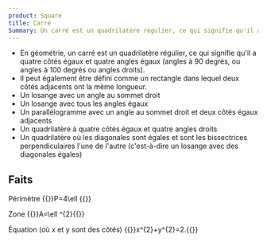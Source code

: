 ```yaml
---
product: Square
title: Carré
Summary: Un carré est un quadrilatère régulier, ce qui signifie qu'il a quatre côtés égaux et quatre angles égaux
---
```


* En géométrie, un carré est un quadrilatère régulier, ce qui signifie qu'il a quatre côtés égaux et quatre angles égaux (angles à 90 degrés, ou angles à 100 degrés ou angles droits).
* Il peut également être défini comme un rectangle dans lequel deux côtés adjacents ont la même longueur.
* Un losange avec un angle au sommet droit
* Un losange avec tous les angles égaux
* Un parallélogramme avec un angle au sommet droit et deux côtés égaux adjacents
* Un quadrilatère à quatre côtés égaux et quatre angles droits
* Un quadrilatère où les diagonales sont égales et sont les bissectrices perpendiculaires l'une de l'autre (c'est-à-dire un losange avec des diagonales égales)

Faits
-----

Périmètre {{<latex>}}P=4\ell {{</latex>}}

Zone {{<latex>}}A=\ell ^{2}{{</latex>}}

Équation (où x et y sont des côtés) {{<latex>}}x^{2}+y^{2}=2.{{</latex>}}